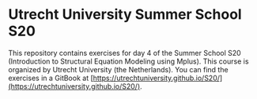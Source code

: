 # Utrecht University Summer School S20
This repository contains exercises for day 4 of the Summer School S20 (Introduction to Structural Equation Modeling using Mplus). This course is organized by Utrecht University (the Netherlands). You can find the exercises in a GitBook at [https://utrechtuniversity.github.io/S20/](https://utrechtuniversity.github.io/S20/). 
